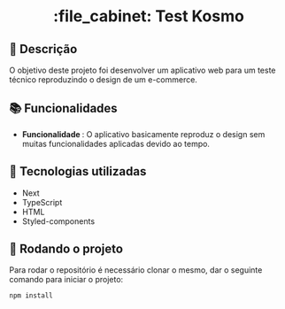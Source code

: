 <h1 align="center">:file_cabinet: Test Kosmo</h1>

## :memo: Descrição
O objetivo deste projeto foi desenvolver um aplicativo web para um teste técnico reproduzindo o design de um e-commerce. 

## :books: Funcionalidades
* <b>Funcionalidade </b>: O aplicativo basicamente reproduz o design sem muitas funcionalidades aplicadas devido ao tempo.

## :wrench: Tecnologias utilizadas
* Next
* TypeScript
* HTML
* Styled-components

## :rocket: Rodando o projeto
Para rodar o repositório é necessário clonar o mesmo, dar o seguinte comando para iniciar o projeto:
```
npm install
```
